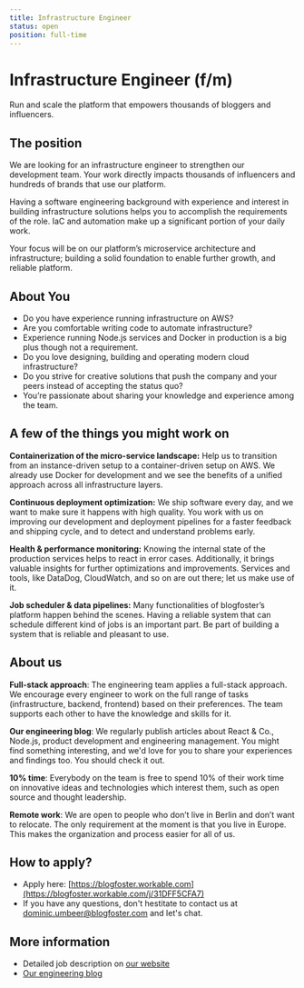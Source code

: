 ```yaml
---
title: Infrastructure Engineer
status: open
position: full-time
---
```


# Infrastructure Engineer (f/m)

Run and scale the platform that empowers thousands of bloggers and influencers.

## The position

We are looking for an infrastructure engineer to strengthen our development team. Your work directly impacts thousands of influencers and hundreds of brands that use our platform.

Having a software engineering background with experience and interest in building infrastructure solutions helps you to accomplish the requirements of the role. IaC and automation make up a significant portion of your daily work.

Your focus will be on our platform’s microservice architecture and infrastructure; building a solid foundation to enable further growth, and reliable platform.

## About You

- Do you have experience running infrastructure on AWS?
- Are you comfortable writing code to automate infrastructure?
- Experience running Node.js services and Docker in production is a big plus though not a requirement.
- Do you love designing, building and operating modern cloud infrastructure?
- Do you strive for creative solutions that push the company and your peers instead of accepting the status quo?
- You’re passionate about sharing your knowledge and experience among the team.

## A few of the things you might work on

**Containerization of the micro-service landscape:** Help us to transition from an instance-driven setup to a container-driven setup on AWS. We already use Docker for development and we see the benefits of a unified approach across all infrastructure layers.

**Continuous deployment optimization:** We ship software every day, and we want to make sure it happens with high quality. You work with us on improving our development and deployment pipelines for a faster feedback and shipping cycle, and to detect and understand problems early.

**Health & performance monitoring:** Knowing the internal state of the production services helps to react in error cases. Additionally, it brings valuable insights for further optimizations and improvements. Services and tools, like DataDog, CloudWatch, and so on are out there; let us make use of it.

**Job scheduler & data pipelines:** Many functionalities of blogfoster’s platform happen behind the scenes. Having a reliable system that can schedule different kind of jobs is an important part. Be part of building a system that is reliable and pleasant to use.

## About us

**Full-stack approach**: The engineering team applies a full-stack approach. We encourage every engineer to work on the full range of tasks (infrastructure, backend, frontend) based on their preferences. The team supports each other to have the knowledge and skills for it.

**Our engineering blog**: We regularly publish articles about React & Co., Node.js, product development and engineering management. You might find something interesting, and we'd love for you to share your experiences and findings too. You should check it out.

**10% time**: Everybody on the team is free to spend 10% of their work time on innovative ideas and technologies which interest them, such as open source and thought leadership.

**Remote work**: We are open to people who don’t live in Berlin and don’t want to relocate. The only requirement at the moment is that you live in Europe. This makes the organization and process easier for all of us.

## How to apply?

- Apply here: [https://blogfoster.workable.com](https://blogfoster.workable.com/j/31DFF5CFA7)
- If you have any questions, don't hestitate to contact us at dominic.umbeer@blogfoster.com and let's chat.

## More information

- Detailed job description on [our website](https://www.blogfoster.com/engineering/jobs/infrastructure-engineer/)
- [Our engineering blog](http://engineering.blogfoster.com)